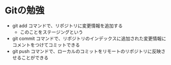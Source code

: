 # Gitの勉強

- git add コマンドで、リポジトリに変更情報を追加する
  - このことをステージングという
- git commit コマンドで、リポジトリのインデックスに追加された変更情報にコメントをつけてコミットできる
- git push コマンドで、ローカルのコミットをリモートのリポジトリに反映させることができる